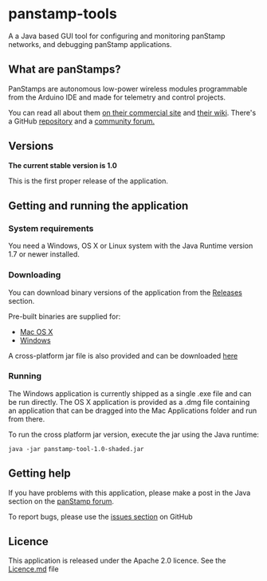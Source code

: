 # panstamp-tools

A a Java based GUI tool for configuring and monitoring panStamp networks, and debugging panStamp applications. 

## What are panStamps? 

PanStamps are autonomous low-power wireless modules programmable from the Arduino IDE and made for telemetry and control projects. 

You can read all about them [on their commercial site](http://www.panstamp.com/) and [their wiki](https://github.com/panStamp/panstamp/wiki). There's a GitHub [repository](https://github.com/panStamp/panstamp) and a [community forum.](http://www.panstamp.org/forum/)


## Versions

**The current stable version is 1.0**

This is the first proper release of the application. 

## Getting and running the application 

### System requirements

You need a Windows, OS X or Linux system with the Java Runtime version 1.7 or newer installed. 

### Downloading

You can download binary versions of the application from the [Releases](https://github.com/GideonLeGrange/panstamp-tools/releases) section. 

Pre-built binaries are supplied for:
* [Mac OS X](https://github.com/GideonLeGrange/panstamp-tools/releases/download/v1.0/panstamp-tool-1.0.dmg)
* [Windows](https://github.com/GideonLeGrange/panstamp-tools/releases/download/v1.0/panstamp-gui.exe)

A cross-platform jar file is also provided and can be downloaded [here](https://github.com/GideonLeGrange/panstamp-tools/releases/download/v1.0/panstamp-tool-1.0-shaded.jar)

### Running 

The Windows application is currently shipped as a single .exe file and can be run directly. The OS X application is provided as a .dmg file containing an application that can be dragged into the Mac Applications folder and run from there. 

To run the cross platform jar version, execute the jar using the Java runtime:

```shell
java -jar panstamp-tool-1.0-shaded.jar
```

## Getting help

If you have problems with this application, please make a post in the Java section on the [panStamp forum](http://www.panstamp.org/forum/forumdisplay.php?fid=24). 

To report bugs, please use the [issues section](https://github.com/GideonLeGrange/panstamp-tools/issues) on GitHub

## Licence

This application is released under the Apache 2.0 licence. See the [Licence.md](Licence.md) file
